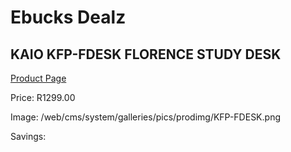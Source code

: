 
# Ebucks Dealz
## KAIO KFP-FDESK FLORENCE STUDY DESK
[Product Page](https://www.ebucks.com/web/shop/productSelected.do?prodId=1234771211&catId=1130195724)

Price: R1299.00

Image: /web/cms/system/galleries/pics/prodimg/KFP-FDESK.png

Savings: 


	